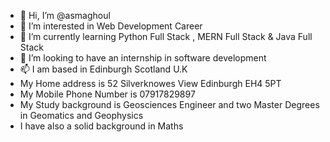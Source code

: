 - 👋 Hi, I’m @asmaghoul
- 👀 I’m interested in Web Development Career
- 🌱 I’m currently learning Python Full Stack , MERN  Full Stack  & Java Full Stack
- 💞️ I’m looking to have an internship in software development
- 📫 I am based in Edinburgh Scotland U.K
- My Home address is 52 Silverknowes View Edinburgh EH4 5PT
- My Mobile Phone Number is 07917829897
- My Study background is Geosciences Engineer and two Master Degrees in Geomatics and Geophysics
- I have also a solid background in Maths
<!---
asmaghoul/asmaghoul is a ✨ special ✨ repository because its `README.md` (this file) appears on your GitHub profile.
You can click the Preview link to take a look at your changes.
--->
